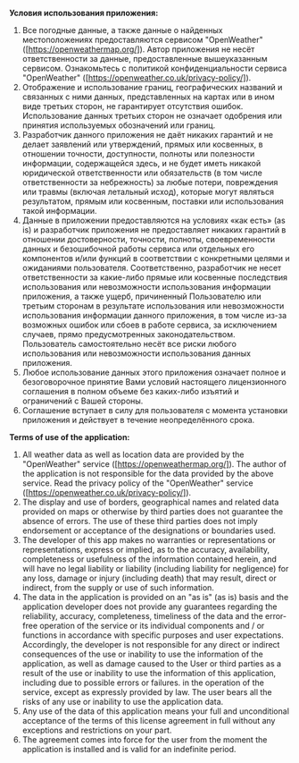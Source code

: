 **Условия использования приложения:**
1. Все погодные данные, а также данные о найденных местоположениях предоставляются сервисом "OpenWeather" ([https://openweathermap.org/]). Автор приложения не несёт ответственности за данные, предоставленные вышеуказанным сервисом. Ознакомьтесь с политикой конфиденциальности сервиса "OpenWeather" ([https://openweather.co.uk/privacy-policy/]).
2. Отображение и использование границ, географических названий и связанных с ними данных, представленных на картах или в ином виде третьих сторон, не гарантирует отсутствия ошибок. Использование данных третьих сторон не означает одобрения или принятия используемых обозначений или границ.
3. Разработчик данного приложения не даёт никаких гарантий и не делает заявлений или утверждений, прямых или косвенных, в отношении точности, доступности, полноты или полезности информации, содержащейся здесь, и не будет иметь никакой юридической ответственности или обязательств (в том числе ответственности за небрежность) за любые потери, повреждения или травмы (включая летальный исход), которые могут являться результатом, прямым или косвенным, поставки или использования такой информации.
4. Данные в приложении предоставляются на условиях «как есть» (as is) и разработчик приложения не предоставляет никаких гарантий в отношении достоверности, точности, полноты, своевременности данных и безошибочной работы сервиса или отдельных его компонентов и/или функций в соответствии с конкретными целями и ожиданиями пользователя. Соответственно, разработчик не несет ответственности за какие-либо прямые или косвенные последствия использования или невозможности использования информации приложения, а также ущерб, причиненный Пользователю или третьим сторонам в результате использования или невозможности использования информации данного приложения, в том числе из-за возможных ошибок или сбоев в работе сервиса, за исключением случаев, прямо предусмотренных законодательством. Пользователь самостоятельно несёт все риски любого использования или невозможности использования данных приложения.
5. Любое использование данных этого приложения означает полное и безоговорочное принятие Вами условий настоящего лицензионного соглашения в полном объеме без каких-либо изъятий и ограничений с Вашей стороны.
6. Соглашение вступает в силу для пользователя с момента установки приложения и действует в течение неопределённого срока.

**Terms of use of the application:**
1. All weather data as well as location data are provided by the "OpenWeather" service ([https://openweathermap.org/]). The author of the application is not responsible for the data provided by the above service. Read the privacy policy of the "OpenWeather" service ([https://openweather.co.uk/privacy-policy/]).
2. The display and use of borders, geographical names and related data provided on maps or otherwise by third parties does not guarantee the absence of errors. The use of these third parties does not imply endorsement or acceptance of the designations or boundaries used.
3. The developer of this app makes no warranties or representations or representations, express or implied, as to the accuracy, availability, completeness or usefulness of the information contained herein, and will have no legal liability or liability (including liability for negligence) for any loss, damage or injury (including death) that may result, direct or indirect, from the supply or use of such information.
4. The data in the application is provided on an "as is" (as is) basis and the application developer does not provide any guarantees regarding the reliability, accuracy, completeness, timeliness of the data and the error-free operation of the service or its individual components and / or functions in accordance with specific purposes and user expectations. Accordingly, the developer is not responsible for any direct or indirect consequences of the use or inability to use the information of the application, as well as damage caused to the User or third parties as a result of the use or inability to use the information of this application, including due to possible errors or failures. in the operation of the service, except as expressly provided by law. The user bears all the risks of any use or inability to use the application data.
5. Any use of the data of this application means your full and unconditional acceptance of the terms of this license agreement in full without any exceptions and restrictions on your part.
6. The agreement comes into force for the user from the moment the application is installed and is valid for an indefinite period.

<!-- Links -->
[https://openweathermap.org/]: https://openweathermap.org/
[https://openweather.co.uk/privacy-policy/]: https://openweather.co.uk/privacy-policy/
